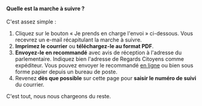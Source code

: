 #### Quelle est la marche à suivre ?

C'est assez simple :

1. Cliquez sur le bouton « Je prends en charge l'envoi » ci-dessous. Vous recevrez un e-mail récapitulant la marche à suivre.
2. **Imprimez le courrier** ou **téléchargez-le au format PDF**.
3. **Envoyez-le en recommandé** avec avis de réception à l'adresse du parlementaire.  Indiquez bien l'adresse de Regards Citoyens comme expéditeur. Vous pouvez envoyer le recommandé [en ligne](https://boutique.laposte.fr/envoi-de-courrier-en-ligne/lettre-recommandee-en-ligne?) ou bien sous forme papier depuis un bureau de poste.
4. Revenez **dès que possible** sur cette page pour **saisir le numéro de suivi** du courrier.

C'est tout, nous nous chargeons du reste.

